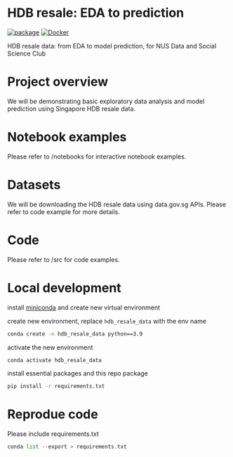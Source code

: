 # HDB resale: EDA to prediction

[![package](https://github.com/lingjie00/hdb_resale_data/actions/workflows/project-actions.yml/badge.svg)](https://github.com/lingjie00/hdb_resale_data/actions/workflows/project-actions.yml)
[![Docker](https://github.com/lingjie00/hdb_resale_data/actions/workflows/docker-actions.yml/badge.svg)](https://github.com/lingjie00/hdb_resale_data/actions/workflows/docker-actions.yml)

HDB resale data: from EDA to model prediction, for NUS Data and Social Science Club

# Project overview

We will be demonstrating basic exploratory data analysis and model prediction using Singapore HDB resale data.

# Notebook examples

Please refer to /notebooks for interactive notebook examples.

# Datasets

We will be downloading the HDB resale data using data.gov.sg APIs.
Please refer to code example for more details.

# Code

Please refer to /src for code examples.

# Local development

install [miniconda](https://docs.conda.io/en/latest/miniconda.html)
and create new virtual environment

create new environment, replace ```hdb_resale_data``` with the env name
```bash
conda create -n hdb_resale_data python==3.9
```

activate the new environment
```bash
conda activate hdb_resale_data
```

install essential packages and this repo package
```bash
pip install -r requirements.txt
```


# Reprodue code

Please include requirements.txt
```python
conda list --export > requirements.txt
```

